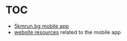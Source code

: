 # TOC

* [5kmrun.bg mobile app](https://github.com/etabakov/fivekmrun-app/tree/master/fivekmrun_app_flutter)
* [website resources](https://github.com/etabakov/fivekmrun-app/tree/master/website-resources) related to the mobile app
